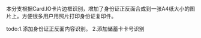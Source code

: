 
本分支根据Card.IO卡片边框识别，增加了身份证正反面合成到一张A4纸大小的图片上。方便很多用户用照片打印身份证复印件。

todo:1.添加身份证正反面内容识别。
     2.添加储蓄卡卡号识别
